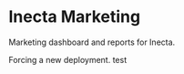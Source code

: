 # Inecta Marketing

Marketing dashboard and reports for Inecta.

<!-- Last updated: 2025-08-26 - Clean dependencies, no @tremor/react -->
Forcing a new deployment.
test